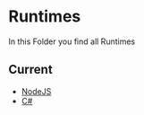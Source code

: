 # Runtimes

In this Folder you find all Runtimes 

## Current

- [NodeJS](/runtimes/NodeJS.json)
- [C#](c#.json)
